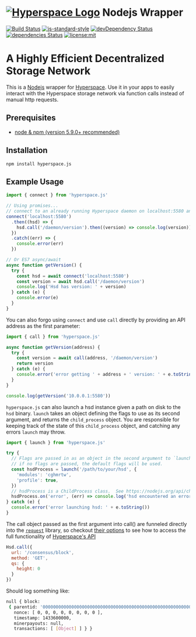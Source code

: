 # [![Hyperspace Logo](https://hspace.app/images/logo_horizontal@128.png)](https://hspace.app/) Nodejs Wrapper

[![Build Status](https://travis-ci.org/HyperspaceApp/hyperspace.js.svg?branch=master)](https://travis-ci.org/HyperspaceApp/hyperspace.js)
[![js-standard-style](https://img.shields.io/badge/code%20style-standard-brightgreen.svg)](http://standardjs.com/)
[![devDependency Status](https://david-dm.org/HyperspaceApp/hyperspace.js/dev-status.svg)](https://david-dm.org/HyperspaceApp/hyperspace.js#info=devDependencies)
[![dependencies Status](https://david-dm.org/HyperspaceApp/hyperspace.js.svg)](https://david-dm.org/HyperspaceApp/hyperspace.js#info=dependencies)
[![license:mit](https://img.shields.io/badge/license-mit-blue.svg)](https://opensource.org/licenses/MIT)

# A Highly Efficient Decentralized Storage Network

This is a [Nodejs](https://nodejs.org/) wrapper for
[Hyperspace](https://github.com/HyperspaceApp/Hyperspace). Use it in your apps to easily
interact with the Hyperspace storage network via function calls instead of manual http
requests.

## Prerequisites

- [node & npm (version 5.9.0+ recommended)](https://nodejs.org/download/)

## Installation

```
npm install hyperspace.js
```

## Example Usage

```js
import { connect } from 'hyperspace.js'

// Using promises...
// connect to an already running Hyperspace daemon on localhost:5580 and print its version
connect('localhost:5580')
  .then((hsd) => {
    hsd.call('/daemon/version').then((version) => console.log(version))
  })
  .catch((err) => {
    console.error(err)
  })

// Or ES7 async/await
async function getVersion() {
  try {
    const hsd = await connect('localhost:5580')
    const version = await hsd.call('/daemon/version')
    console.log('Hsd has version: ' + version)
  } catch (e) {
    console.error(e)
  }
}

```
You can also forgo using `connect` and use `call` directly by providing an API address as the first parameter:

```js
import { call } from 'hyperspace.js'

async function getVersion(address) {
  try {
    const version = await call(address, '/daemon/version')
    return version
  } catch (e) {
    console.error('error getting ' + address + ' version: ' + e.toString())
  }
}

console.log(getVersion('10.0.0.1:5580'))
```

`hyperspace.js` can also launch a hsd instance given a path on disk to the `hsd` binary.  `launch` takes an object defining the flags to use as its second argument, and returns the `child_process` object.  You are responsible for keeping track of the state of this `child_process` object, and catching any errors `launch` may throw.

```js
import { launch } from 'hyperspace.js'

try {
  // Flags are passed in as an object in the second argument to `launch`.
  // if no flags are passed, the default flags will be used.
  const hsdProcess = launch('/path/to/your/hsd', {
    'modules': 'cghmrtw',
    'profile': true,
  })
  // hsdProcess is a ChildProcess class.  See https://nodejs.org/api/child_process.html#child_process_class_childprocess for more information on what you can do with it.
  hsdProcess.on('error', (err) => console.log('hsd encountered an error ' + err))
} catch (e) {
  console.error('error launching hsd: ' + e.toString())
}
```

The call object passed as the first argument into call() are funneled directly
into the [`request`](https://github.com/request/request) library, so checkout
[their options](https://github.com/request/request#requestoptions-callback) to
see how to access the full functionality of [Hyperspace's
API](https://github.com/HyperspaceApp/Hyperspace/blob/master/doc/API.md)

```js
Hsd.call({
  url: '/consensus/block',
  method: 'GET',
  qs: {
    height: 0
  }
})
```

Should log something like:

```bash
null { block:
 { parentid: '0000000000000000000000000000000000000000000000000000000000000000',
   nonce: [ 0, 0, 0, 0, 0, 0, 0, 0 ],
   timestamp: 1433600000,
   minerpayouts: null,
   transactions: [ [Object] ] } }
```
